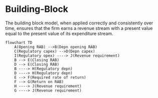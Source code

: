 # Building-Block
The building block model, when applied correctly and consistently over time, ensures that the firm earns a revenue stream with a present value equal to the present value of its expenditure stream. 


```mermaid
flowchart TD
    A(Opening RAB) -->B(Depn opening RAB)
    C(Regulatory capex) -->D(Depn capex)
    I(Regulatory opex) ----> J(Revenue requirement) 
    B --> E(Closing RAB)
    D --> E(Closing RAB)
    B ----> H(Regulatory depn)
    D ----> H(Regulatory depn)
    E --> F(Required rate of return)
    F --> G(Return on RAB)
    H ----> J(Revenue requirement) 
    G ----> J(Revenue requirement) 
```
